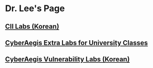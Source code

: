 # Dr. Lee's Page

## [CII Labs (Korean)](cii-labs/CII-Labs.md)
## [CyberAegis Extra Labs for University Classes](extra-labs/Extra-Labs.md)
## [CyberAegis Vulnerability Labs (Korean)](labs-kr/Labs-KR.md)
